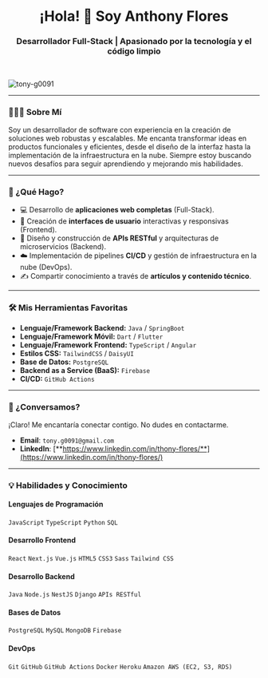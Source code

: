 <h1 align="center">¡Hola! 👋 Soy Anthony Flores</h1>
<h3 align="center">Desarrollador Full-Stack | Apasionado por la tecnología y el código limpio</h3>

<br>

<p align="left"> <img src="https://komarev.com/ghpvc/?username=tony-g0091&label=Profile%20views&color=0e75b6&style=flat" alt="tony-g0091" /> </p>

---

### 👨🏻‍💻 Sobre Mí

Soy un desarrollador de software con experiencia en la creación de soluciones web robustas y escalables. Me encanta transformar ideas en productos funcionales y eficientes, desde el diseño de la interfaz hasta la implementación de la infraestructura en la nube. Siempre estoy buscando nuevos desafíos para seguir aprendiendo y mejorando mis habilidades.

---

### 🚀 ¿Qué Hago?

- 💻 Desarrollo de **aplicaciones web completas** (Full-Stack).
- 🎨 Creación de **interfaces de usuario** interactivas y responsivas (Frontend).
- 🔧 Diseño y construcción de **APIs RESTful** y arquitecturas de microservicios (Backend).
- ☁️ Implementación de pipelines **CI/CD** y gestión de infraestructura en la nube (DevOps).
- ✍️ Compartir conocimiento a través de **artículos y contenido técnico**.

---

### 🛠️ Mis Herramientas Favoritas

- **Lenguaje/Framework Backend:** `Java` / `SpringBoot`
- **Lenguaje/Framework Móvil:** `Dart` / `Flutter`
- **Lenguaje/Framework Frontend:** `TypeScript` / `Angular`
- **Estilos CSS:** `TailwindCSS` / `DaisyUI`
- **Base de Datos:** `PostgreSQL`
- **Backend as a Service (BaaS):** `Firebase`
- **CI/CD:** `GitHub Actions`
  
---

### 💬 ¿Conversamos?

¡Claro! Me encantaría conectar contigo. No dudes en contactarme.

- **Email**: `tony.g0091@gmail.com`
- **LinkedIn**: [**https://www.linkedin.com/in/thony-flores/**](https://www.linkedin.com/in/thony-flores/)

---

### 💡 Habilidades y Conocimiento

#### Lenguajes de Programación
`JavaScript` `TypeScript` `Python` `SQL`

#### Desarrollo Frontend
`React` `Next.js` `Vue.js` `HTML5` `CSS3` `Sass` `Tailwind CSS`

#### Desarrollo Backend
`Java` `Node.js` `NestJS` `Django` `APIs RESTful`

#### Bases de Datos
`PostgreSQL` `MySQL` `MongoDB` `Firebase`

#### DevOps
`Git` `GitHub` `GitHub Actions` `Docker` `Heroku` `Amazon AWS (EC2, S3, RDS)`

<br>
